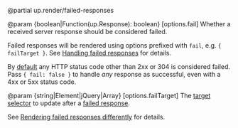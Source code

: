 @partial up.render/failed-responses

@param {boolean|Function(up.Response): boolean} [options.fail]
  Whether a received server response should be considered failed.

  Failed responses will be rendered using options prefixed with `fail`, e.g. `{ failTarget }`.
  See [Handling failed responses](/failed-responses) for details.

  By [default](/up.network.config#config.fail) any HTTP status code other than 2xx or 304 is considered failed.
  Pass `{ fail: false }` to handle *any* response as successful, even with a 4xx or 5xx status code.

@param {string|Element|jQuery|Array<string>} [options.failTarget]
  The [target selector](/targeting-fragments) to update after a [failed response](/failed-responses).

  See [Rendering failed responses differently](/failed-responses#fail-options) for details.
